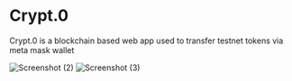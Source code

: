 # Crypt.0

Crypt.0 is a blockchain based web app used to transfer testnet tokens via meta mask wallet

![Screenshot (2)](https://github.com/uttam4124/Crypt.0/assets/85099301/fe1c45a8-5b18-4850-81aa-20579f2f1778)
![Screenshot (3)](https://github.com/uttam4124/Crypt.0/assets/85099301/5432039f-5a38-44c8-aa92-fb3f34c0ddaa)
